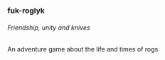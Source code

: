 ### fuk-roglyk

###### Friendship, unity and knives

An adventure game about the life and times of rogs
